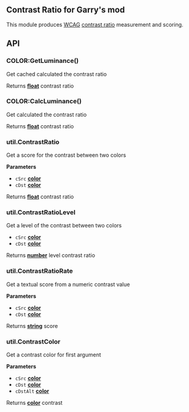 ## Contrast Ratio for Garry's mod

This module produces [WCAG](http://www.w3.org/WAI/intro/wcag.php) [contrast ratio](http://www.w3.org/TR/WCAG20/#contrast-ratiodef)
measurement and scoring.

## API

### COLOR:GetLuminance()

Get cached calculated the contrast ratio

Returns **[float](https://wiki.facepunch.com/gmod/number)** contrast ratio

### COLOR:CalcLuminance()

Get calculated the contrast ratio

Returns **[float](https://wiki.facepunch.com/gmod/number)** contrast ratio

### util.ContrastRatio

Get a score for the contrast between two colors

**Parameters**

-	`cSrc`		**[color](https://wiki.facepunch.com/gmod/Color)** 
-	`cDst`		**[color](https://wiki.facepunch.com/gmod/Color)** 

Returns **[float](https://wiki.facepunch.com/gmod/number)** contrast ratio

### util.ContrastRatioLevel

Get a level of the contrast between two colors

-   `cSrc`		**[color](https://wiki.facepunch.com/gmod/Color)** 
-	`cDst`		**[color](https://wiki.facepunch.com/gmod/Color)** 

Returns **[number](https://wiki.facepunch.com/gmod/number)** level contrast ratio

### util.ContrastRatioRate

Get a textual score from a numeric contrast value

**Parameters**

-	`cSrc`		**[color](https://wiki.facepunch.com/gmod/Color)** 
-	`cDst`		**[color](https://wiki.facepunch.com/gmod/Color)** 

Returns **[string](https://wiki.facepunch.com/gmod/string)** score

### util.ContrastColor

Get a contrast color for first argument

**Parameters**

-	`cSrc`		**[color](https://wiki.facepunch.com/gmod/Color)** 
-	`cDst`		**[color](https://wiki.facepunch.com/gmod/Color)** 
-	`cDstAlt`	**[color](https://wiki.facepunch.com/gmod/Color)** 

Returns **[color](https://wiki.facepunch.com/gmod/Color)** contrast